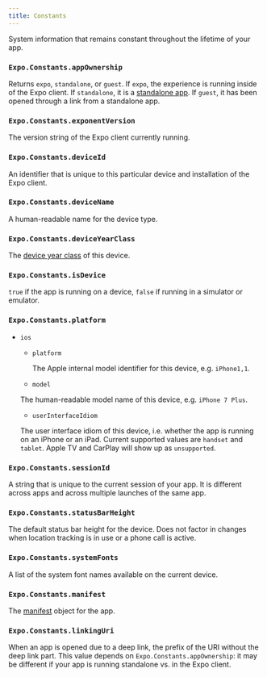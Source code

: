 ```yaml
---
title: Constants
---
```


System information that remains constant throughout the lifetime of your app.

### `Expo.Constants.appOwnership`

Returns `expo`, `standalone`, or `guest`. If `expo`, the experience is running inside of the Expo client. If `standalone`, it is a [standalone app](../guides/building-standalone-apps.html#building-standalone-apps). If `guest`, it has been opened through a link from a standalone app.

### `Expo.Constants.exponentVersion`

The version string of the Expo client currently running.

### `Expo.Constants.deviceId`

An identifier that is unique to this particular device and installation of the Expo client.

### `Expo.Constants.deviceName`

A human-readable name for the device type.

### `Expo.Constants.deviceYearClass`

The [device year class](https://github.com/facebook/device-year-class) of this device.

### `Expo.Constants.isDevice`

`true` if the app is running on a device, `false` if running in a simulator or emulator.

### `Expo.Constants.platform`

- `ios`

  - `platform`

    The Apple internal model identifier for this device, e.g. `iPhone1,1`.

  -  `model`

    The human-readable model name of this device, e.g. `iPhone 7 Plus`.

  -  `userInterfaceIdiom`

    The user interface idiom of this device, i.e. whether the app is running on an iPhone or an iPad. Current supported values are `handset` and `tablet`. Apple TV and CarPlay will show up as `unsupported`.

### `Expo.Constants.sessionId`

A string that is unique to the current session of your app. It is different across apps and across multiple launches of the same app.

### `Expo.Constants.statusBarHeight`

The default status bar height for the device. Does not factor in changes when location tracking is in use or a phone call is active.

### `Expo.Constants.systemFonts`

A list of the system font names available on the current device.

### `Expo.Constants.manifest`

The [manifest](../guides/how-expo-works.html#expo-manifest) object for the app.

### `Expo.Constants.linkingUri`

When an app is opened due to a deep link, the prefix of the URI without the deep link part. This value depends on `Expo.Constants.appOwnership`: it may be different if your app is running standalone vs. in the Expo client.
